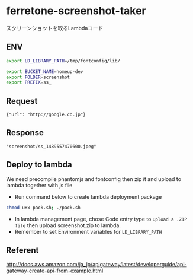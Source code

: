 # ferretone-screenshot-taker
スクリーンショットを取るLambdaコード

## ENV
```bash
export LD_LIBRARY_PATH=/tmp/fontconfig/lib/

export BUCKET_NAME=homeup-dev
export FOLDER=screenshot
export PREFIX=ss_
```

## Request
```
{"url": "http://google.co.jp"}
```

## Response
```
"screenshot/ss_1489557470600.jpeg"
```

## Deploy to lambda
We need precompile phantomjs and fontconfig then zip it and upload to lambda together with js file

* Run command below to create lambda deployment package

```bash
chmod u+x pack.sh; ./pack.sh
```
* In lambda management page, chose Code entry type to `Upload a .ZIP file` then upload screenshot.zip to lambda.
* Remember to set Environment variables for `LD_LIBRARY_PATH`

## Referent
http://docs.aws.amazon.com/ja_jp/apigateway/latest/developerguide/api-gateway-create-api-from-example.html
